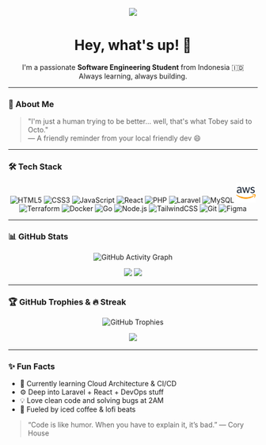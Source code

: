<!-- Github Profile README -->

<p align="center">
  <img src="https://count.getloli.com/get/@AwaaaFrens-github-readme?theme=rule34" />
</p>

<h1 align="center">Hey, what's up! 👋</h1>

<p align="center">
  I'm a passionate <strong>Software Engineering Student</strong> from Indonesia 🇮🇩<br/>
  Always learning, always building.
</p>

---

### 🧠 About Me

> "I'm just a human trying to be better... well, that's what Tobey said to Octo."  
> &mdash; A friendly reminder from your local friendly dev 😄

---

### 🛠️ Tech Stack

<p align="center">
  <!-- Frontend & Backend -->
  <img src="https://cdn.jsdelivr.net/gh/devicons/devicon/icons/html5/html5-original.svg" height="40" alt="HTML5" />
  <img src="https://cdn.jsdelivr.net/gh/devicons/devicon/icons/css3/css3-original.svg" height="40" alt="CSS3" />
  <img src="https://cdn.jsdelivr.net/gh/devicons/devicon/icons/javascript/javascript-original.svg" height="40" alt="JavaScript" />
  <img src="https://cdn.jsdelivr.net/gh/devicons/devicon/icons/react/react-original.svg" height="40" alt="React" />
  <img src="https://cdn.jsdelivr.net/gh/devicons/devicon/icons/php/php-original.svg" height="40" alt="PHP" />
  <img src="https://cdn.jsdelivr.net/gh/devicons/devicon/icons/laravel/laravel-original.svg" height="40" alt="Laravel" />
  <img src="https://cdn.jsdelivr.net/gh/devicons/devicon/icons/mysql/mysql-original.svg" height="40" alt="MySQL" />

  <!-- DevOps, Cloud, Tools -->
  <img src="https://raw.githubusercontent.com/devicons/devicon/master/icons/amazonwebservices/amazonwebservices-original-wordmark.svg" height="40" alt="AWS" />
  <img src="https://cdn.jsdelivr.net/gh/devicons/devicon/icons/terraform/terraform-original.svg" height="40" alt="Terraform" />
  <img src="https://cdn.jsdelivr.net/gh/devicons/devicon/icons/docker/docker-original.svg" height="40" alt="Docker" />
  <img src="https://cdn.jsdelivr.net/gh/devicons/devicon/icons/go/go-original.svg" height="40" alt="Go" />
  <img src="https://cdn.jsdelivr.net/gh/devicons/devicon/icons/nodejs/nodejs-original.svg" height="40" alt="Node.js" />
  <img src="https://www.vectorlogo.zone/logos/tailwindcss/tailwindcss-icon.svg" height="40" alt="TailwindCSS" />
  <img src="https://cdn.jsdelivr.net/gh/devicons/devicon/icons/git/git-original.svg" height="40" alt="Git" />
  <img src="https://cdn.jsdelivr.net/gh/devicons/devicon/icons/figma/figma-original.svg" height="40" alt="Figma" />
</p>

---

### 📊 GitHub Stats

<p align="center">
  <img src="https://github-readme-activity-graph.vercel.app/graph?username=AwaaaFrens&theme=react-dark&area=true&radius=16" alt="GitHub Activity Graph" />
</p>

<p align="center">
  <img src="https://github-readme-stats.vercel.app/api?username=AwaaaFrens&show_icons=true&theme=tokyonight&hide_border=true" height="165" />
  <img src="https://github-readme-stats.vercel.app/api/top-langs/?username=AwaaaFrens&layout=compact&theme=tokyonight&hide_border=true" height="165" />
</p>

---

### 🏆 GitHub Trophies & 🔥 Streak

<p align="center">
  <img src="https://github-profile-trophy.vercel.app/?username=wirasyf&theme=dracula&column=3&margin-w=10&margin-h=10" alt="GitHub Trophies" />
</p>

<p align="center">
  <img src="https://streak-stats.demolab.com?user=AwaaaFrens&theme=tokyonight&hide_border=true&border_radius=10" />
</p>

---

### ✨ Fun Facts

- 🌱 Currently learning Cloud Architecture & CI/CD
- ⚙️ Deep into Laravel + React + DevOps stuff
- 💡 Love clean code and solving bugs at 2AM
- 🧃 Fueled by iced coffee & lofi beats

> “Code is like humor. When you have to explain it, it’s bad.” — Cory House
